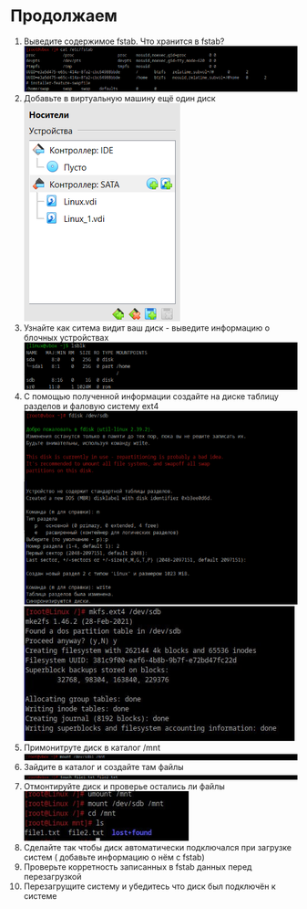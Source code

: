# Продолжаем

1. Выведите содержимое fstab. Что хранится в fstab?<br />
![alt text](https://github.com/kryffaer/Tasks_241/blob/my_reply/3-File%20systems/screenshots/5.png?raw=true)<br />
2. Добавьте в виртуальную машину ещё один диск<br />
![alt text](https://github.com/kryffaer/Tasks_241/blob/my_reply/3-File%20systems/screenshots/6.png?raw=true)<br />
3. Узнайте как ситема видит ваш диск - выведите информацию о блочных устройствах<br />
![alt text](https://github.com/kryffaer/Tasks_241/blob/my_reply/3-File%20systems/screenshots/7.png?raw=true)<br />
4. С помощью полученной информации создайте на диске таблицу разделов и фаловую систему ext4<br />
![alt text](https://github.com/kryffaer/Tasks_241/blob/my_reply/3-File%20systems/screenshots/8.png?raw=true)<br />
![alt text](https://github.com/kryffaer/Tasks_241/blob/my_reply/3-File%20systems/screenshots/9.jpg?raw=true)<br />
5. Примонитруте диск в каталог /mnt<br />
![alt text](https://github.com/kryffaer/Tasks_241/blob/my_reply/3-File%20systems/screenshots/9.png?raw=true)<br />
6. Зайдите в каталог и создайте там файлы<br />
![alt text](https://github.com/kryffaer/Tasks_241/blob/my_reply/3-File%20systems/screenshots/10.png?raw=true)<br />
7. Отмонтируйте диск и проверье остались ли файлы<br />
![alt text](https://github.com/kryffaer/Tasks_241/blob/my_reply/3-File%20systems/screenshots/11.jpg?raw=true)<br />
8. Сделайте так чтобы диск автоматически подключался при загрузке систем ( добавьте информацию о нём с fstab)
9. Проверьте корретность записанных в fstab данных перед перезагрузкой
10. Перезагрущите систему и убедитесь что диск был подключён к системе
